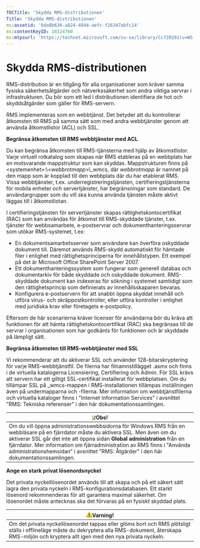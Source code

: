 ```yaml
---
TOCTitle: 'Skydda RMS-distributionen'
Title: 'Skydda RMS-distributionen'
ms:assetid: '6de8b636-a824-4844-aefc-f26347abfc14'
ms:contentKeyID: 18124760
ms:mtpsurl: 'https://technet.microsoft.com/sv-se/library/Cc720291(v=WS.10)'
---
```


Skydda RMS-distributionen
=========================

RMS-distribution är en tillgång för alla organisationer som kräver samma fysiska säkerhetsåtgärder och nätverkssäkerhet som andra viktiga servrar i infrastrukturen. Du bör som ett led i distributionen identifiera de hot och skyddsåtgärder som gäller för RMS-servern.

RMS implementeras som en webbtjänst. Det betyder att du kontrollerar åtkomsten till RMS på samma sätt som med andra webbtjänster genom att använda åtkomstlistor (ACL) och SSL.

**Begränsa åtkomsten till RMS webbtjänster med ACL**

Du kan begränsa åtkomsten till RMS-tjänsterna med hjälp av åtkomstlistor. Varje virtuell rotkatalog som skapas när RMS etableras på en webbplats har en motsvarande mappstruktur som kan skyddas. Mappstrukturen finns på &lt;systemenhet&gt;:\\*&lt;webbrotmapp*&gt;\\\_wmcs, där *webbrotmapp* är namnet på den mapp som är kopplad till den webbplats där du har etablerat RMS. Vissa webbtjänster, t.ex. underregistreringstjänsten, certifieringstjänsterna för mobila enheter och servertjänster, har begränsningar som standard. De användargrupper som du vill ska kunna använda tjänsten måste aktivt läggas till i åtkomstlistan.

I certifieringstjänsten för servertjänster skapas rättighetskontocertifikat (RAC) som kan användas för åtkomst till RMS-skyddade tjänster, t.ex. tjänster för webbsamarbete, e-postservrar och dokumenthanteringsservrar som utökar RMS-systemet, t.ex:

-   En dokumentsamarbetsserver som användare kan överföra oskyddade dokument till. Däremot används RMS-skydd automatiskt för hämtade filer i enlighet med rättighetsprinciperna för innehållstypen. Ett exempel på det är Microsoft Office SharePoint Server 2007.
-   Ett dokumenthanteringssystem som fungerar som generell databas och dokumentarkiv för både skyddade och oskyddade dokument. RMS-skyddade dokument kan indexeras för sökning i systemet samtidigt som den rättighetsprincip som definierats av innehållsskaparen bevaras.
-   Konfigurera e-postservern för att snabbt öppna skyddat innehåll och utföra virus- och skräppostkontroller, eller utföra kontroller i enlighet med juridiska krav eller företagets e-postpolicy.

Eftersom de här scenarierna kräver licenser för användarna bör du kräva att funktionen för att hämta rättighetskontocertifikat (RAC) ska begränsas till de servrar i organisationen som har godkänts för funktionen och är skyddade på lämpligt sätt.

**Begränsa åtkomsten till RMS-webbtjänster med SSL**

Vi rekommenderar att du aktiverar SSL och använder 128-bitarskryptering för varje RMS-webbtjänstfil. De filerna har filnamnstillägget .asmx och finns i de virtuella katalogerna Licensiering, Certifiering och Admin. För SSL krävs att servern har ett giltigt SSL-certifikat installerat för webbplatsen. Om du tillämpar SSL på \_wmcs-mappen i RMS-installationen tillämpas inställningen även på undermapparna och -filerna. Mer information om webbtjänstfilerna och virtuella kataloger finns i "Internet Information Services" i avsnittet "RMS: Tekniska referenser" i den här dokumentationssamlingen.

| ![](images/Cc720291.note(WS.10).gif)Obs!                                                                                                                                                                                                                                                                                                                 |
|---------------------------------------------------------------------------------------------------------------------------------------------------------------------------------------------------------------------------------------------------------------------------------------------------------------------------------------------------------------------------------------|
| Om du vill öppna administrationswebbsidorna för Windows RMS från en webbläsare på en fjärrdator måste du aktivera SSL. Men även om du aktiverar SSL går det inte att öppna sidan **Global administration** från en fjärrdator. Mer information om fjärradministration av RMS finns i "Använda administrationshemsidan" i avsnittet "RMS: Åtgärder" i den här dokumentationssamlingen. |

**Ange en stark privat lösenordsnyckel**

Det privata nyckellösenordet används till att skapa och på ett säkert sätt lagra den privata nyckeln i RMS-konfigurationsdatabasen. Ett starkt lösenord rekommenderas för att garantera maximal säkerhet. Om lösenordet måste antecknas ska det förvaras på en fysiskt skyddad plats.

| ![](images/Cc720291.Caution(WS.10).gif)Varning!                                                                                                                                   |
|----------------------------------------------------------------------------------------------------------------------------------------------------------------------------------------------------------------|
| Om det privata nyckellösenordet tappas eller glöms bort och RMS plötsligt ställs i offlineläge måste du dekryptera alla RMS-dokument, återskapa RMS-miljön och kryptera allt igen med den nya privata nyckeln. |
